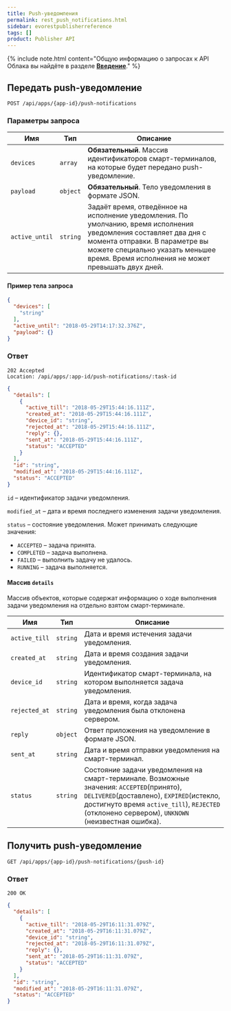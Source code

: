 ```yaml
---
title: Push-уведомления
permalink: rest_push_notifications.html
sidebar: evorestpublisherreference
tags: []
product: Publisher API
---
```


{% include note.html content="Общую информацию о запросах к API Облака вы найдёте в разделе [**Введение**](./rest_overview.html)." %} 

## Передать push-уведомление

    POST /api/apps/{app-id}/push-notifications

### Параметры запроса

Имя  | Тип  | Описание
-----|------|--------------
`devices`| `array` | **Обязательный**. Массив идентификаторов смарт-терминалов, на которые будет передано push-уведомление.
`payload`| `object` | **Обязательный**. Тело уведомления в формате JSON.
`active_until`| `string` | Задаёт время, отведённое на исполнение уведомления. По умолчанию, время исполнения уведомления составляет два дня с момента отправки. В параметре вы можете специально указать меньшее время. Время исполнения не может превышать двух дней.

#### Пример тела запроса

```json
{
  "devices": [
    "string"
  ],
  "active_until": "2018-05-29T14:17:32.376Z",
  "payload": {}
}
```

### Ответ

```
202 Accepted
Location: /api/apps/:app-id/push-notifications/:task-id
```
```json
{
  "details": [
    {
      "active_till": "2018-05-29T15:44:16.111Z",
      "created_at": "2018-05-29T15:44:16.111Z",
      "device_id": "string",
      "rejected_at": "2018-05-29T15:44:16.111Z",
      "reply": {},
      "sent_at": "2018-05-29T15:44:16.111Z",
      "status": "ACCEPTED"
    }
  ],
  "id": "string",
  "modified_at": "2018-05-29T15:44:16.111Z",
  "status": "ACCEPTED"
}
```

`id` – идентификатор задачи уведомления.

`modified_at` – дата и время последнего изменения задачи уведомления.

`status` – состояние уведомления. Может принимать следующие значения:

  * `ACCEPTED` – задача принята.
  * `COMPLETED` – задача выполнена.
  * `FAILED` – выполнить задачу не удалось.
  * `RUNNING` – задача выполняется.

#### Массив `details`

Массив объектов, которые содержат информацию о ходе выполнения задачи уведомления на отдельно взятом смарт-терминале.

Имя  | Тип  | Описание
-----|------|--------------
`active_till`| `string` | Дата и время истечения задачи уведомления.
`created_at`| `string` | Дата и время создания задачи уведомления.
`device_id`| `string` | Идентификатор смарт-терминала, на котором выполняется задача уведомления.
`rejected_at`| `string` | Дата и время, когда задача уведомления была отклонена сервером.
`reply`| `object` | Ответ приложения на уведомление в формате JSON.
`sent_at`| `string` | Дата и время отправки уведомления на смарт-терминал.
`status`| `string` | Состояние задачи уведомления на смарт-терминале. Возможные значения: `ACCEPTED`(принято), `DELIVERED`(доставлено), `EXPIRED`(истекло, достигнуто время `active_till`), `REJECTED` (отклонено сервером), `UNKNOWN` (неизвестная ошибка).

## Получить push-уведомление

    GET /api/apps/{app-id}/push-notifications/{push-id}

### Ответ

```
200 OK
```
```json
{
  "details": [
    {
      "active_till": "2018-05-29T16:11:31.079Z",
      "created_at": "2018-05-29T16:11:31.079Z",
      "device_id": "string",
      "rejected_at": "2018-05-29T16:11:31.079Z",
      "reply": {},
      "sent_at": "2018-05-29T16:11:31.079Z",
      "status": "ACCEPTED"
    }
  ],
  "id": "string",
  "modified_at": "2018-05-29T16:11:31.079Z",
  "status": "ACCEPTED"
}
```
